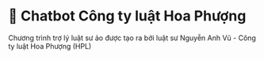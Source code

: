# 💬 Chatbot Công ty luật Hoa Phượng

Chương trình trợ lý luật sư ảo được tạo ra bởi luật sư Nguyễn Anh Vũ - Công ty luật Hoa Phượng (HPL)
